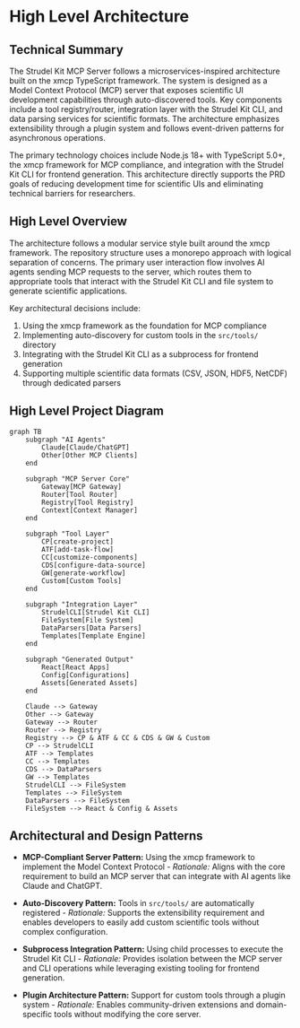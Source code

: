 # High Level Architecture

## Technical Summary

The Strudel Kit MCP Server follows a microservices-inspired architecture built on the xmcp TypeScript framework. The system is designed as a Model Context Protocol (MCP) server that exposes scientific UI development capabilities through auto-discovered tools. Key components include a tool registry/router, integration layer with the Strudel Kit CLI, and data parsing services for scientific formats. The architecture emphasizes extensibility through a plugin system and follows event-driven patterns for asynchronous operations.

The primary technology choices include Node.js 18+ with TypeScript 5.0+, the xmcp framework for MCP compliance, and integration with the Strudel Kit CLI for frontend generation. This architecture directly supports the PRD goals of reducing development time for scientific UIs and eliminating technical barriers for researchers.

## High Level Overview

The architecture follows a modular service style built around the xmcp framework. The repository structure uses a monorepo approach with logical separation of concerns. The primary user interaction flow involves AI agents sending MCP requests to the server, which routes them to appropriate tools that interact with the Strudel Kit CLI and file system to generate scientific applications.

Key architectural decisions include:

1. Using the xmcp framework as the foundation for MCP compliance
2. Implementing auto-discovery for custom tools in the `src/tools/` directory
3. Integrating with the Strudel Kit CLI as a subprocess for frontend generation
4. Supporting multiple scientific data formats (CSV, JSON, HDF5, NetCDF) through dedicated parsers

## High Level Project Diagram

```mermaid
graph TB
    subgraph "AI Agents"
        Claude[Claude/ChatGPT]
        Other[Other MCP Clients]
    end

    subgraph "MCP Server Core"
        Gateway[MCP Gateway]
        Router[Tool Router]
        Registry[Tool Registry]
        Context[Context Manager]
    end

    subgraph "Tool Layer"
        CP[create-project]
        ATF[add-task-flow]
        CC[customize-components]
        CDS[configure-data-source]
        GW[generate-workflow]
        Custom[Custom Tools]
    end

    subgraph "Integration Layer"
        StrudelCLI[Strudel Kit CLI]
        FileSystem[File System]
        DataParsers[Data Parsers]
        Templates[Template Engine]
    end

    subgraph "Generated Output"
        React[React Apps]
        Config[Configurations]
        Assets[Generated Assets]
    end

    Claude --> Gateway
    Other --> Gateway
    Gateway --> Router
    Router --> Registry
    Registry --> CP & ATF & CC & CDS & GW & Custom
    CP --> StrudelCLI
    ATF --> Templates
    CC --> Templates
    CDS --> DataParsers
    GW --> Templates
    StrudelCLI --> FileSystem
    Templates --> FileSystem
    DataParsers --> FileSystem
    FileSystem --> React & Config & Assets
```

## Architectural and Design Patterns

- **MCP-Compliant Server Pattern:** Using the xmcp framework to implement the Model Context Protocol - _Rationale:_ Aligns with the core requirement to build an MCP server that can integrate with AI agents like Claude and ChatGPT.

- **Auto-Discovery Pattern:** Tools in `src/tools/` are automatically registered - _Rationale:_ Supports the extensibility requirement and enables developers to easily add custom scientific tools without complex configuration.

- **Subprocess Integration Pattern:** Using child processes to execute the Strudel Kit CLI - _Rationale:_ Provides isolation between the MCP server and CLI operations while leveraging existing tooling for frontend generation.

- **Plugin Architecture Pattern:** Support for custom tools through a plugin system - _Rationale:_ Enables community-driven extensions and domain-specific tools without modifying the core server.
